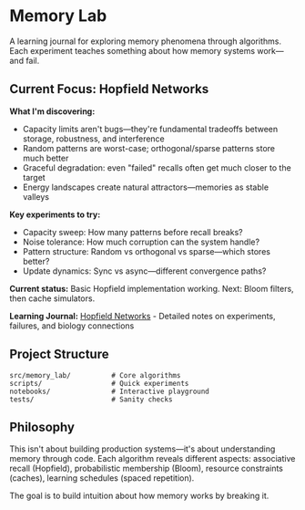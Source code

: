 Memory Lab
==========

A learning journal for exploring memory phenomena through algorithms. Each experiment teaches something about how memory systems work—and fail.

Current Focus: Hopfield Networks
-------------------------------

**What I'm discovering:**
- Capacity limits aren't bugs—they're fundamental tradeoffs between storage, robustness, and interference
- Random patterns are worst-case; orthogonal/sparse patterns store much better
- Graceful degradation: even "failed" recalls often get much closer to the target
- Energy landscapes create natural attractors—memories as stable valleys

**Key experiments to try:**
- Capacity sweep: How many patterns before recall breaks?
- Noise tolerance: How much corruption can the system handle?
- Pattern structure: Random vs orthogonal vs sparse—which stores better?
- Update dynamics: Sync vs async—different convergence paths?

**Current status:** Basic Hopfield implementation working. Next: Bloom filters, then cache simulators.

**Learning Journal:** [Hopfield Networks](journal/hopfield_networks.md) - Detailed notes on experiments, failures, and biology connections

Project Structure
-----------------

```
src/memory_lab/          # Core algorithms
scripts/                 # Quick experiments  
notebooks/               # Interactive playground
tests/                   # Sanity checks
```

Philosophy
----------

This isn't about building production systems—it's about understanding memory through code. Each algorithm reveals different aspects: associative recall (Hopfield), probabilistic membership (Bloom), resource constraints (caches), learning schedules (spaced repetition).

The goal is to build intuition about how memory works by breaking it.


